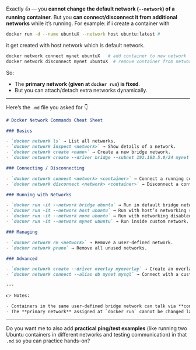 Exactly 👍 — you **cannot change the default network (`--network`) of a running container**.
But you **can connect/disconnect it from additional networks** while it’s running.
For example:
if i create a container with

```bash
docker run -d --name ubuntuX --network host ubuntu:latest #
```

it get created with host network which is default network.

```bash
docker network connect mynet ubuntuX   # add container to new network
docker network disconnect mynet ubuntuX  # remove container from network
```

So:

- The **primary network (given at `docker run`) is fixed**.
- But you can attach/detach extra networks dynamically.

---

Here’s the `.md` file you asked for 👇

```markdown
# Docker Network Commands Cheat Sheet

### Basics

- `docker network ls` → List all networks.
- `docker network inspect <network>` → Show details of a network.
- `docker network create <name>` → Create a new bridge network.
- `docker network create --driver bridge --subnet 192.168.5.0/24 mynet` → Create custom bridge network with subnet.

### Connecting / Disconnecting

- `docker network connect <network> <container>` → Connect a running container to a network.
- `docker network disconnect <network> <container>` → Disconnect a container from a network.

### Running with Networks

- `docker run -it --network bridge ubuntu` → Run in default bridge network.
- `docker run -it --network host ubuntu` → Run with host’s networking stack.
- `docker run -it --network none ubuntu` → Run with networking disabled.
- `docker run -it --network mynet ubuntu` → Run inside custom network.

### Managing

- `docker network rm <network>` → Remove a user-defined network.
- `docker network prune` → Remove all unused networks.

### Advanced

- `docker network create --driver overlay myoverlay` → Create an overlay network (requires Swarm).
- `docker network connect --alias db mynet mysql` → Connect with a custom alias hostname.

---

👉 Notes:

- Containers in the same user-defined bridge network can talk via **container name** as hostname.
- The **primary network** assigned at `docker run` cannot be changed later, but you can **attach/detach secondary networks** dynamically.
```

---

Do you want me to also add **practical ping/test examples** (like running two Ubuntu containers in different networks and testing communication) in that `.md` so you can practice hands-on?
